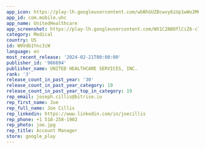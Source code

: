 ```yaml
---
app_icon: https://play-lh.googleusercontent.com/wbBhGUZBcwxy6iUp1wWoJM6PC29lL4oHMvOVeAviVdm9Bpd_i3slI9JiOpjnfhChUJI
app_id: com.mobile.uhc
app_name: UnitedHealthcare
app_screenshot: https://play-lh.googleusercontent.com/WX1C2N8OflCiZ6-cliDpwGiU_sNNb313sCY_PbSjpwEKbuTXR_DHRC7pwyLxZ0M3Fw
category: Medical
country: US
id: W9Vdb1Ync3iW
language: en
most_recent_release: '2024-02-21T00:00:00'
publisher_id: '986694'
publisher_name: UNITED HEALTHCARE SERVICES, INC.
rank: '3'
release_count_in_past_year: '30'
release_count_in_past_year_category: 19
release_count_in_past_year_top_in_category: 19
rep_email: joseph.cillis@bitrise.io
rep_first_name: Joe
rep_full_name: Joe Cillis
rep_linkedin: https://www.linkedin.com/in/joecillis
rep_phone: +1 518-258-1902
rep_photo: joe.jpg
rep_title: Account Manager
store: google_play
---
```

